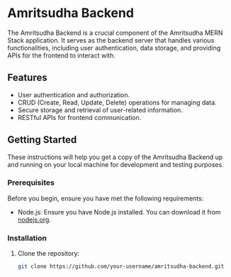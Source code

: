 # Amritsudha Backend

The Amritsudha Backend is a crucial component of the Amritsudha MERN Stack application. It serves as the backend server that handles various functionalities, including user authentication, data storage, and providing APIs for the frontend to interact with.

## Features

- User authentication and authorization.
- CRUD (Create, Read, Update, Delete) operations for managing data.
- Secure storage and retrieval of user-related information.
- RESTful APIs for frontend communication.


## Getting Started

These instructions will help you get a copy of the Amritsudha Backend up and running on your local machine for development and testing purposes.

### Prerequisites

Before you begin, ensure you have met the following requirements:

- Node.js: Ensure you have Node.js installed. You can download it from [nodejs.org](https://nodejs.org/).

### Installation

1. Clone the repository:

   ```bash
   git clone https://github.com/your-username/amritsudha-backend.git
